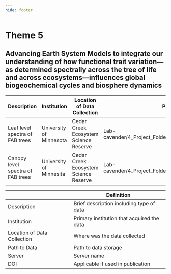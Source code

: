 ```yaml
---
hide: footer
---
```


Theme 5
================

## Advancing Earth System Models to integrate our understanding of how functional trait variation— as determined spectrally across the tree of life and across ecosystems—influences global biogeochemical cycles and biosphere dynamics

| Description                       | Institution             | Location of Data Collection           | Path to Data                                                 | Server               | DOI |
|-----------------------------------|-------------------------|---------------------------------------|--------------------------------------------------------------|----------------------|-----|
| Leaf level spectra of FAB trees   | University of Minnesota | Cedar Creek Ecosystem Science Reserve | Lab-cavender/4_Project_Folders/Cedar_Creek/FAB2/Data/Spectra | UMN CBS shared drive |     |
| Canopy level spectra of FAB trees | University of Minnesita | Cedar Creek Ecosystem Science Reserve | Lab-cavender/4_Project_Folders/Cedar_Creek/FAB2/Data/spectra | UMN CVS shared drive |     |

|                             | Definition                                 |
|-----------------------------|--------------------------------------------|
| Description                 | Brief description including type of data   |
| Institution                 | Primary institution that acquired the data |
| Location of Data Collection | Where was the data collected               |
| Path to Data                | Path to data storage                       |
| Server                      | Server name                                |
| DOI                         | Applicable if used in publication          |
